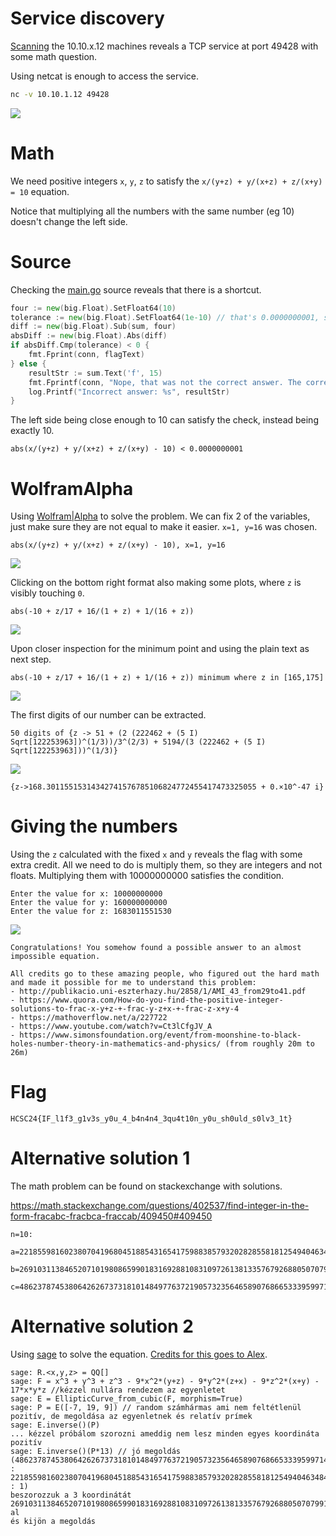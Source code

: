 # Service discovery

[Scanning](../Scans/WRITEUP.md) the 10.10.x.12 machines reveals a TCP service at port 49428 with some math question.

Using netcat is enough to access the service.

```bash
nc -v 10.10.1.12 49428
```

![](screenshots/1.png)

# Math

We need positive integers `x`, `y`, `z` to satisfy the `x/(y+z) + y/(x+z) + z/(x+y) = 10` equation.

Notice that multiplying all the numbers with the same number (eg 10) doesn't change the left side.

# Source

Checking the [main.go](workdir/main.go) source reveals that there is a shortcut. 

```go
four := new(big.Float).SetFloat64(10)
tolerance := new(big.Float).SetFloat64(1e-10) // that's 0.0000000001, so should be okay
diff := new(big.Float).Sub(sum, four)
absDiff := new(big.Float).Abs(diff)
if absDiff.Cmp(tolerance) < 0 {
    fmt.Fprint(conn, flagText)
} else {
    resultStr := sum.Text('f', 15)
    fmt.Fprintf(conn, "Nope, that was not the correct answer. The correct answer was 10, but you supplied ~%s\n", resultStr)
    log.Printf("Incorrect answer: %s", resultStr)
}
```

The left side being close enough to 10 can satisfy the check, instead being exactly 10.

```
abs(x/(y+z) + y/(x+z) + z/(x+y) - 10) < 0.0000000001
```

# WolframAlpha

Using [Wolfram|Alpha](https://www.wolframalpha.com/) to solve the problem. We can fix 2 of the variables, just make sure they are not equal to make it easier. `x=1, y=16` was chosen.

```
abs(x/(y+z) + y/(x+z) + z/(x+y) - 10), x=1, y=16
```

![](screenshots/3.png)

Clicking on the bottom right format also making some plots, where `z` is visibly touching `0`.

```
abs(-10 + z/17 + 16/(1 + z) + 1/(16 + z))
```

![](screenshots/4.png)

Upon closer inspection for the minimum point and using the plain text as next step.

```
abs(-10 + z/17 + 16/(1 + z) + 1/(16 + z)) minimum where z in [165,175]
```

![](screenshots/6.png)

The first digits of our number can be extracted.

```
50 digits of {z -> 51 + (2 (222462 + (5 I) Sqrt[122253963])^(1/3))/3^(2/3) + 5194/(3 (222462 + (5 I) Sqrt[122253963]))^(1/3)}
```

![](screenshots/7.png)

```
{z->168.30115515314342741576785106824772455417473325055 + 0.×10^-47 i}
```

# Giving the numbers

Using the `z` calculated with the fixed `x` and `y` reveals the flag with some extra credit. All we need to do is multiply them, so they are integers and not floats. Multiplying them with 10000000000 satisfies the condition.

```
Enter the value for x: 10000000000
Enter the value for y: 160000000000
Enter the value for z: 1683011551530
```

![](screenshots/2.png)

```
Congratulations! You somehow found a possible answer to an almost impossible equation.

All credits go to these amazing people, who figured out the hard math and made it possible for me to understand this problem:
- http://publikacio.uni-eszterhazy.hu/2858/1/AMI_43_from29to41.pdf
- https://www.quora.com/How-do-you-find-the-positive-integer-solutions-to-frac-x-y+z-+-frac-y-z+x-+-frac-z-x+y-4
- https://mathoverflow.net/a/227722
- https://www.youtube.com/watch?v=Ct3lCfgJV_A
- https://www.simonsfoundation.org/event/from-moonshine-to-black-holes-number-theory-in-mathematics-and-physics/ (from roughly 20m to 26m)

```

# Flag
`HCSC24{IF_l1f3_g1v3s_y0u_4_b4n4n4_3qu4t10n_y0u_sh0uld_s0lv3_1t}`


# Alternative solution 1

The math problem can be found on stackexchange with solutions.

https://math.stackexchange.com/questions/402537/find-integer-in-the-form-fracabc-fracbca-fraccab/409450#409450

```
n=10:

a=221855981602380704196804518854316541759883857932028285581812549404634844243737502744011549757448453135493556098964216532950604590733853450272184987603430882682754171300742698179931849310347;

b=269103113846520710198086599018316928810831097261381335767926880507079911347095440987749703663156874995907158014866846058485318408629957749519665987782327830143454337518378955846463785600977;

c=4862378745380642626737318101484977637219057323564658907686653339599714454790559130946320953938197181210525554039710122136086190642013402927952831079021210585653078786813279351784906397934209.
```

# Alternative solution 2

Using [sage](https://www.sagemath.org/) to solve the equation. [Credits for this goes to Alex](https://github.com/ahornyai/ctf_writeups/blob/master/hcsc2024/crypto_epiclitl_curve/WRITEUP.md).

```
sage: R.<x,y,z> = QQ[]
sage: F = x^3 + y^3 + z^3 - 9*x^2*(y+z) - 9*y^2*(z+x) - 9*z^2*(x+y) - 17*x*y*z //kézzel nullára rendezem az egyenletet
sage: E = EllipticCurve_from_cubic(F, morphism=True)
sage: P = E([-7, 19, 9]) // random számhármas ami nem feltétlenül pozitív, de megoldása az egyenletnek és relatív prímek
sage: E.inverse()(P)
... kézzel próbálom szorozni ameddig nem lesz minden egyes koordináta pozitív
sage: E.inverse()(P*13) // jó megoldás
(4862378745380642626737318101484977637219057323564658907686653339599714454790559130946320953938197181210525554039710122136086190642013402927952831079021210585653078786813279351784906397934209/269103113846520710198086599018316928810831097261381335767926880507079911347095440987749703663156874995907158014866846058485318408629957749519665987782327830143454337518378955846463785600977 : 221855981602380704196804518854316541759883857932028285581812549404634844243737502744011549757448453135493556098964216532950604590733853450272184987603430882682754171300742698179931849310347/269103113846520710198086599018316928810831097261381335767926880507079911347095440987749703663156874995907158014866846058485318408629957749519665987782327830143454337518378955846463785600977 : 1)
beszorozzuk a 3 koordinátát 269103113846520710198086599018316928810831097261381335767926880507079911347095440987749703663156874995907158014866846058485318408629957749519665987782327830143454337518378955846463785600977-al
és kijön a megoldás
```